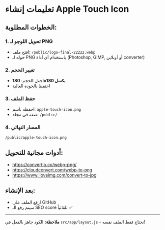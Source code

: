 # تعليمات إنشاء Apple Touch Icon

## الخطوات المطلوبة:

### 1. تحويل اللوجو لـ PNG
- افتح ملف: `/public/logo-final-22222.webp`
- حوله لـ PNG باستخدام أي أداة (Photoshop, GIMP, أو أونلاين converter)

### 2. تغيير الحجم
- اجعل الحجم: **180x180 بكسل**
- احتفظ بالجودة العالية

### 3. حفظ الملف
- احفظه باسم: `apple-touch-icon.png`
- ضعه في مجلد: `/public/`

### 4. المسار النهائي
```
/public/apple-touch-icon.png
```

## أدوات مجانية للتحويل:
- https://convertio.co/webp-png/
- https://cloudconvert.com/webp-to-png
- https://www.iloveimg.com/convert-to-jpg

## بعد الإنشاء:
- ارفع الملف على GitHub
- سيتم رفع الـ SEO score تلقائياً ✅

---

**ملاحظة:** الكود جاهز بالفعل في `src/app/layout.js` - نحتاج فقط الملف نفسه!
